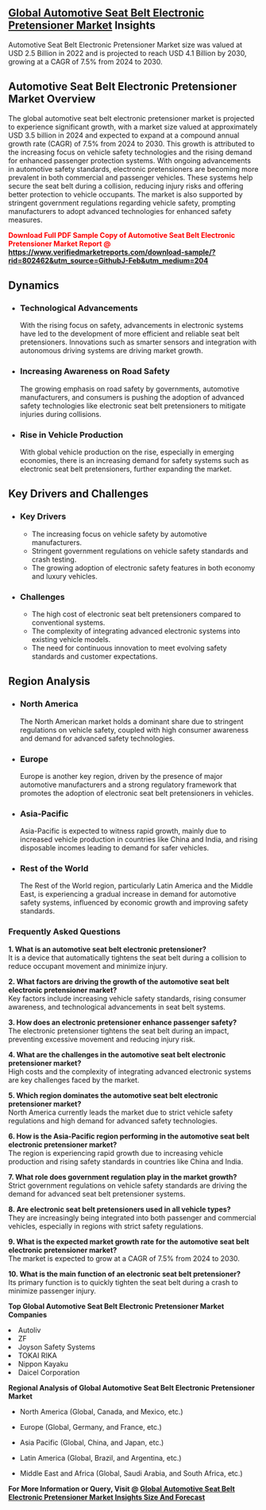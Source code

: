 <h2><a href="https://www.verifiedmarketreports.com/download-sample/?rid=802462&amp;utm_source=GithubJ&amp;utm_medium=204" target="_blank">Global Automotive Seat Belt Electronic Pretensioner Market</a> Insights</h2><p>Automotive Seat Belt Electronic Pretensioner Market size was valued at USD 2.5 Billion in 2022 and is projected to reach USD 4.1 Billion by 2030, growing at a CAGR of 7.5% from 2024 to 2030.</p><p> <h2>Automotive Seat Belt Electronic Pretensioner Market Overview</h2> <p>The global automotive seat belt electronic pretensioner market is projected to experience significant growth, with a market size valued at approximately USD 3.5 billion in 2024 and expected to expand at a compound annual growth rate (CAGR) of 7.5% from 2024 to 2030. This growth is attributed to the increasing focus on vehicle safety technologies and the rising demand for enhanced passenger protection systems. With ongoing advancements in automotive safety standards, electronic pretensioners are becoming more prevalent in both commercial and passenger vehicles. These systems help secure the seat belt during a collision, reducing injury risks and offering better protection to vehicle occupants. The market is also supported by stringent government regulations regarding vehicle safety, prompting manufacturers to adopt advanced technologies for enhanced safety measures.</p> <p><strong><p><span class=""><span style="color: #ff0000;"><strong>Download Full PDF Sample Copy of Automotive Seat Belt Electronic Pretensioner Market Report</strong> @ </span><a href="https://www.verifiedmarketreports.com/download-sample/?rid=802462&amp;utm_source=GithubJ-Feb&amp;utm_medium=204" target="_blank">https://www.verifiedmarketreports.com/download-sample/?rid=802462&amp;utm_source=GithubJ-Feb&amp;utm_medium=204</a></span></p></strong></p> <h2>Dynamics</h2> <ul> <li><h3>Technological Advancements</h3>With the rising focus on safety, advancements in electronic systems have led to the development of more efficient and reliable seat belt pretensioners. Innovations such as smarter sensors and integration with autonomous driving systems are driving market growth.</li> <li><h3>Increasing Awareness on Road Safety</h3>The growing emphasis on road safety by governments, automotive manufacturers, and consumers is pushing the adoption of advanced safety technologies like electronic seat belt pretensioners to mitigate injuries during collisions.</li> <li><h3>Rise in Vehicle Production</h3>With global vehicle production on the rise, especially in emerging economies, there is an increasing demand for safety systems such as electronic seat belt pretensioners, further expanding the market.</li> </ul> <h2>Key Drivers and Challenges</h2> <ul> <li><h3>Key Drivers</h3> <ul> <li>The increasing focus on vehicle safety by automotive manufacturers.</li> <li>Stringent government regulations on vehicle safety standards and crash testing.</li> <li>The growing adoption of electronic safety features in both economy and luxury vehicles.</li> </ul> </li> <li><h3>Challenges</h3> <ul> <li>The high cost of electronic seat belt pretensioners compared to conventional systems.</li> <li>The complexity of integrating advanced electronic systems into existing vehicle models.</li> <li>The need for continuous innovation to meet evolving safety standards and customer expectations.</li> </ul> </li> </ul> <h2>Region Analysis</h2> <ul> <li><h3>North America</h3>The North American market holds a dominant share due to stringent regulations on vehicle safety, coupled with high consumer awareness and demand for advanced safety technologies.</li> <li><h3>Europe</h3>Europe is another key region, driven by the presence of major automotive manufacturers and a strong regulatory framework that promotes the adoption of electronic seat belt pretensioners in vehicles.</li> <li><h3>Asia-Pacific</h3>Asia-Pacific is expected to witness rapid growth, mainly due to increased vehicle production in countries like China and India, and rising disposable incomes leading to demand for safer vehicles.</li> <li><h3>Rest of the World</h3>The Rest of the World region, particularly Latin America and the Middle East, is experiencing a gradual increase in demand for automotive safety systems, influenced by economic growth and improving safety standards.</li> </ul> <h3>Frequently Asked Questions</h3> <p><strong>1. What is an automotive seat belt electronic pretensioner?</strong><br>It is a device that automatically tightens the seat belt during a collision to reduce occupant movement and minimize injury.</p> <p><strong>2. What factors are driving the growth of the automotive seat belt electronic pretensioner market?</strong><br>Key factors include increasing vehicle safety standards, rising consumer awareness, and technological advancements in seat belt systems.</p> <p><strong>3. How does an electronic pretensioner enhance passenger safety?</strong><br>The electronic pretensioner tightens the seat belt during an impact, preventing excessive movement and reducing injury risk.</p> <p><strong>4. What are the challenges in the automotive seat belt electronic pretensioner market?</strong><br>High costs and the complexity of integrating advanced electronic systems are key challenges faced by the market.</p> <p><strong>5. Which region dominates the automotive seat belt electronic pretensioner market?</strong><br>North America currently leads the market due to strict vehicle safety regulations and high demand for advanced safety technologies.</p> <p><strong>6. How is the Asia-Pacific region performing in the automotive seat belt electronic pretensioner market?</strong><br>The region is experiencing rapid growth due to increasing vehicle production and rising safety standards in countries like China and India.</p> <p><strong>7. What role does government regulation play in the market growth?</strong><br>Strict government regulations on vehicle safety standards are driving the demand for advanced seat belt pretensioner systems.</p> <p><strong>8. Are electronic seat belt pretensioners used in all vehicle types?</strong><br>They are increasingly being integrated into both passenger and commercial vehicles, especially in regions with strict safety regulations.</p> <p><strong>9. What is the expected market growth rate for the automotive seat belt electronic pretensioner market?</strong><br>The market is expected to grow at a CAGR of 7.5% from 2024 to 2030.</p> <p><strong>10. What is the main function of an electronic seat belt pretensioner?</strong><br>Its primary function is to quickly tighten the seat belt during a crash to minimize passenger injury.</p> </p><p><strong>Top Global Automotive Seat Belt Electronic Pretensioner Market Companies</strong></p><div data-test-id=""><p><li>Autoliv</li><li> ZF</li><li> Joyson Safety Systems</li><li> TOKAI RIKA</li><li> Nippon Kayaku</li><li> Daicel Corporation</li></p><div><strong>Regional Analysis of&nbsp;Global Automotive Seat Belt Electronic Pretensioner Market</strong></div><ul><li dir="ltr"><p dir="ltr">North America&nbsp;(Global, Canada, and Mexico, etc.)</p></li><li dir="ltr"><p dir="ltr">Europe (Global, Germany, and France, etc.)</p></li><li dir="ltr"><p dir="ltr">Asia Pacific&nbsp;(Global, China, and Japan, etc.)</p></li><li dir="ltr"><p dir="ltr">Latin America&nbsp;(Global, Brazil, and Argentina, etc.)</p></li><li dir="ltr">Middle East and Africa&nbsp;(Global, Saudi Arabia, and South Africa, etc.)</li></ul><p><strong>For More Information or Query, Visit @&nbsp;</strong><strong><a href="https://www.verifiedmarketreports.com/product/automotive-seat-belt-electronic-pretensioner-market/?utm_source=GithubJ&amp;utm_medium=204" target="_blank">Global Automotive Seat Belt Electronic Pretensioner Market Insights Size And Forecast</a></strong></p></div>
